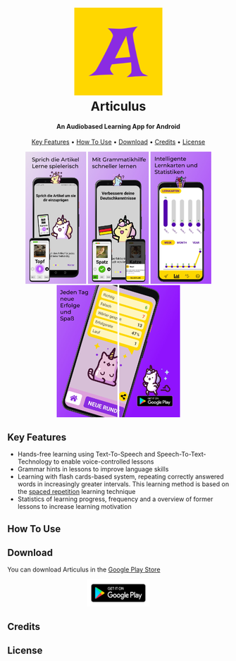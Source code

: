 <h1 align="center">
  <br>
<img src="https://github.com/Leelu55/Articulus/blob/5ed5f08f66639473249d777a8ba858e1921cab7b/assets/logo_raw.png" alt="Articulus" width="200">
  <br>
  Articulus
  <br>
</h1>
<h4 align="center">An Audiobased Learning App for Android</h4>

<p align="center">
  <a href="#key-features">Key Features</a> •
  <a href="#how-to-use">How To Use</a> •
  <a href="#download">Download</a> •
  <a href="#credits">Credits</a> •
  <a href="#license">License</a>
</p>

<div align="center">
<img src="https://raw.githubusercontent.com/Leelu55/Articulus/master/assets/googleplay_pics/image2.jpeg"
  alt="Lerne Artikel mit Articulus"
  width="138" height="300">
<img src="https://raw.githubusercontent.com/Leelu55/Articulus/master/assets/googleplay_pics/image3.jpeg"
  alt="Lerne Artikel mit Articulus"
  width="138" height="300">
<img src="https://raw.githubusercontent.com/Leelu55/Articulus/master/assets/googleplay_pics/image4.jpeg"
  alt="Lerne Artikel mit Articulus"
  width="138" height="300">
<img src="https://raw.githubusercontent.com/Leelu55/Articulus/master/assets/googleplay_pics/image5.jpeg"
  alt="Lerne Artikel mit Articulus"
  width="138" height="300">
      <img src="https://raw.githubusercontent.com/Leelu55/Articulus/master/assets/googleplay_pics/image6.jpeg"
  alt="Lerne Artikel mit Articulus"
  width="138" height="300">
      </div>

## Key Features

- Hands-free learning using Text-To-Speech and Speech-To-Text-Technology to enable voice-controlled lessons
- Grammar hints in lessons to improve language skills
- Learning with flash cards-based system, repeating correctly answered words in increasingly greater intervals. This learning method is based on the <a href="https://en.wikipedia.org/wiki/Spaced_repetition">spaced repetition</a> learning technique
- Statistics of learning progress, frequency and a overview of former lessons to increase learning motivation

## How To Use

## Download

You can download Articulus in the <a href="https://play.google.com/store/apps/details?id=com.derdiedas">Google Play Store</a>

<div align="center"><a href="https://play.google.com/store/apps/details?id=com.derdiedas"><img src="https://raw.githubusercontent.com/Leelu55/Articulus/master/assets/google-play-badge.png"
  alt="Get it on Google Play"
  width="142" height="62"></a></div>

## Credits

## License
